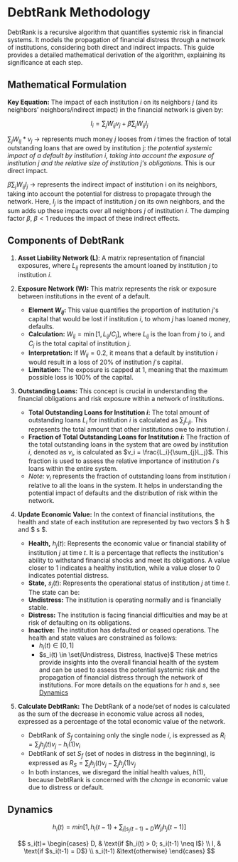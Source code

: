 # DebtRank Methodology

DebtRank is a recursive algorithm that quantifies systemic risk in financial systems. It models the propagation of financial distress through a network of institutions, considering both direct and indirect impacts. This guide provides a detailed mathematical derivation of the algorithm, explaining its significance at each step.

## Mathematical Formulation

**Key Equation:**
The impact of each institution $i$ on its neighbors $j$ (and its neighbors' neighbors/indirect impact) in the financial network is given by:

$$I_i = \sum_j W_{ij}v_j + \beta\sum_j W_{ij} I_j$$

$\sum_j W_{ij} * v_j$ -> represents much money $j$ looses from $i$ times the fraction of total outstanding loans that are owed by institution j: *the potential systemic impact of a default by institution i, taking into account the exposure of institution $j$ and the relative size of institution $j$'s obligations.* This is our direct impact.

$\beta\sum_j W_{ij} I_j$ -> represents the indirect impact of institution i on its neighbors, taking into account the potential for distress to propagate through the network. Here, $I_j$ is the impact of institution $j$ on its own neighbors, and the sum adds up these impacts over all neighbors $j$ of institution $i$. The damping factor $\beta$, $\beta < 1$ reduces the impact of these indirect effects.

## Components of DebtRank

1. **Asset Liability Network (L)**: A matrix representation of financial exposures, where $L_{ij}$ represents the amount loaned by institution $j$ to institution $i$.

2. **Exposure Network (W):**  This matrix represents the risk or exposure between institutions in the event of a default.
    - **Element $W_{ij}$:** This value quantifies the proportion of institution $j$'s capital that would be lost if institution $i$, to whom $j$ has loaned money, defaults.
    - **Calculation:** $W_{ij} = \min[1, L_{ij}/C_j]$, where $L_{ij}$ is the loan from $j$ to $i$, and $C_j$ is the total capital of institution $j$.
    - **Interpretation:** If $W_{ij} = 0.2$, it means that a default by institution $i$ would result in a loss of 20% of institution $j$'s capital.
    - **Limitation:** The exposure is capped at $1$, meaning that the maximum possible loss is 100% of the capital.

3. **Outstanding Loans:** This concept is crucial in understanding the financial obligations and risk exposure within a network of institutions.
    - **Total Outstanding Loans for Institution $i$:** The total amount of outstanding loans $L_i$ for institution $i$ is calculated as $\sum_{j} L_{ji}$. This represents the total amount that other institutions owe to institution $i$.
    - **Fraction of Total Outstanding Loans for Institution $i$:** The fraction of the total outstanding loans in the system that are owed by institution $i$, denoted as $v_i$, is calculated as $v_i = \frac{L_i}{\sum_{j}L_j}$. This fraction is used to assess the relative importance of institution $i$'s loans within the entire system.
    - *Note:* $v_i$ represents the fraction of outstanding loans from institution $i$ relative to all the loans in the system. It helps in understanding the potential impact of defaults and the distribution of risk within the network.

4. **Update Economic Value:** In the context of financial institutions, the health and state of each institution are represented by two vectors $ h $ and $ s $.
    - **Health,** $h_j(t)$: Represents the economic value or financial stability of institution $j$ at time $t$. It is a percentage that reflects the institution's ability to withstand financial shocks and meet its obligations. A value closer to 1 indicates a healthy institution, while a value closer to 0 indicates potential distress.
    - **State,** $s_j(t)$: Represents the operational status of institution $j$ at time $t$. The state can be:
    - **Undistress:** The institution is operating normally and is financially stable.
    - **Distress:** The institution is facing financial difficulties and may be at risk of defaulting on its obligations.
    - **Inactive:** The institution has defaulted or ceased operations.
    The health and state values are constrained as follows:
        - $h_i(t) \in [0,1]$
        - $s_i(t) \in \set{Undistress, Distress, Inactive}$
    These metrics provide insights into the overall financial health of the system and can be used to assess the potential systemic risk and the propagation of financial distress through the network of institutions.
    For more details on the equations for $h$ and $s$, see [Dynamics](#dynamics)

5. **Calculate DebtRank:** The DebtRank of a node/set of nodes is calculated as the sum of the decrease in economic value across all nodes, expressed as a percentage of the total economic value of the network.
    - DebtRank of $S_f$ containing only the single node $i$, is expressed as $R_i = \sum_j h_j(t)v_j - h_i(1)v_i$
    - DebtRank of set $S_f$ (set of nodes in distress in the beginning), is expressed as $R_S = \sum_j h_j(t)v_j - \sum_j h_j (1)v_j$
    - In both instances, we disregard the initial health values, $h(1)$, because DebtRank is concerned with the *change* in economic value due to distress or default.

## Dynamics

$$h_i(t) = min[1, h_i(t-1) + \sum_{j|s_j(t-1)=D}W_{ji}h_j(t-1)]$$

$$
s_i(t)=
\begin{cases}
D,  & \text{if $h_i(t) > 0; s_i(t-1) \neq I$} \\
I, & \text{if $s_i(t-1) = D$} \\
s_i(t-1) &\text{otherwise}
\end{cases}
$$
